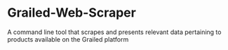 # Grailed-Web-Scraper
A command line tool that scrapes and presents relevant data pertaining to products available on the Grailed platform
